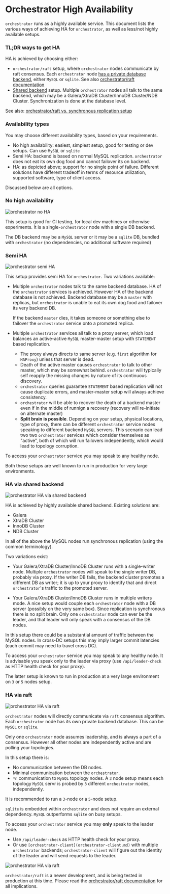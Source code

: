 # Orchestrator High Availability

`orchestrator` runs as a highly available service. This document lists the various ways of achieving HA for `orchestrator`, as well as less/not highly available setups.

### TL;DR ways to get HA

HA is achieved by choosing either:

- `orchestrator/raft` setup, where `orchestrator` nodes communicate by raft consensus. Each `orchestrator` node [has a private database backend](#ha-via-raft), either `MySQL` or `sqlite`. See also [orchestrator/raft documentation](raft.md)
- [Shared backend](#ha-via-shared-backend) setup. Multiple `orchestrator` nodes all talk to the same backend, which may be a Galera/XtraDB Cluster/InnoDB Cluster/NDB Cluster. Synchronization is done at the database level.

See also: [orchestrator/raft vs. synchronous replication setup](raft-vs-sync-repl.md)

### Availability types

You may choose different availability types, based on your requirements.

- No high availability: easiest, simplest setup, good for testing or dev setups. Can use `MySQL` or `sqlite`
- Semi HA: backend is based on normal MySQL replication. `orchestrator` does not eat its own dog food and cannot failover its on backend.
- HA: as depicted above; support for no single point of failure. Different solutions have different tradeoff in terms of resource utilization, supported software, type of client access.

Discussed below are all options.

### No high availability

![orchestrator no HA](images/orchestrator-ha--no-ha.png)

This setup is good for CI testing, for local dev machines or otherwise experiments. It is a single-`orchestrator` node with a single DB backend.

The DB backend may be a `MySQL` server or it may be a `sqlite` DB, bundled with `orchestrator` (no dependencies, no additional software required)

### Semi HA

![orchestrator semi HA](images/orchestrator-ha--semi-ha.png)

This setup provides semi HA for `orchestrator`. Two variations available:

- Multiple `orchestrator` nodes talk to the same backend database. HA of the `orchestrator` services is achieved. However HA of the backend database is not achieved. Backend database may be a `master` with replicas, but `orchestrator` is unable to eat its own dog food and failover its very backend DB.

  If the backend `master` dies, it takes someone or something else to failover the `orchestrator` service onto a promoted replica.

- Multiple `orchestrator` services all talk to a proxy server, which load balances an active-active `MySQL` master-master setup with `STATEMENT` based replication.

  - The proxy always directs to same server (e.g. `first` algorithm for `HAProxy`) unless that server is dead.
  - Death of the active master causes `orchestrator` to talk to other master, which may be somewhat behind. `orchestrator` will typically self reapply the missing changes by nature of its continuous discovery.
  - `orchestrator` queries guarantee `STATEMENT` based replication will not cause duplicate errors, and master-master setup will always achieve consistency.
  - `orchestrator` will be able to recover the death of a backend master even if in the middle of runnign a recovery (recovery will re-initiate on alternate master)
  - **Split brain is possible**. Depending on your setup, physical locations, type of proxy, there can be different `orchestrator` service nodes speaking to different backend `MySQL` servers. This scenario can lead two two `orchestrator` services which consider themselves as "active", both of which will run failovers independently, which would lead to topology corruption.

To access your `orchestrator` service you may speak to any healthy node.

Both these setups are well known to run in production for very large environments.

### HA via shared backend

![orchestrator HA via shared backend](images/orchestrator-ha--shared-backend.png)

HA is achieved by highly available shared backend. Existing solutions are:

- Galera
- XtraDB Cluster
- InnoDB Cluster
- NDB Cluster

In all of the above the MySQL nodes run synchronous replication (using the common terminology).

Two variations exist:

- Your Galera/XtraDB Cluster/InnoDB Cluster runs with a single-writer node. Multiple `orchestrator` nodes will speak to the single writer DB, probably via proxy. If the writer DB fails, the backend cluster promotes a different DB as writer; it is up to your proxy to identify that and direct `orchestrator`'s traffic to the promoted server.

- Your Galera/XtraDB Cluster/InnoDB Cluster runs in multiple writers mode. A nice setup would couple each `orchestrator` node with a DB server (possibly on the very same box). Since replication is synchronous there is no split brain. Only one `orchestrator` node can ever be the leader, and that leader will only speak with a consensus of the DB nodes.

In this setup there could be a substantial amount of traffic between the MySQL nodes. In cross-DC setups this may imply larger commit latencies (each commit may need to travel cross DC).

To access your `orchestrator` service you may speak to any healthy node. It is advisable you speak only to the leader via proxy (use `/api/leader-check` as HTTP health check for your proxy).

The latter setup is known to run in production at a very large environment on `3` or `5` nodes setup.

### HA via raft

![orchestrator HA via raft](images/orchestrator-ha--raft.png)

`orchestrator` nodes will directly communicate via `raft` consensus algorithm. Each `orchestrator` node has its own private backend database. This can be `MySQL` or `sqlite`.

Only one `orchestrator` node assumes leadership, and is always a part of a consensus. However all other nodes are independently active and are polling your topologies.

In this setup there is:
- No communication between the DB nodes.
- Minimal communication between the `orchestrator`.
- `*n` communication to `MySQL` topology nodes. A `3` node setup means each topology `MySQL` servr is probed by `3` different `orchestrator` nodes, independently.

It is recommended to run a `3`-node or a `5`-node setup.

`sqlite` is embedded within `orchestrator` and does not require an external dependency. `MySQL` outperforms `sqlite` on busy setups.

To access your `orchestrator` service you may **only** speak to the leader node.
- Use `/api/leader-check` as HTTP health check for your proxy.
- Or use `[orchestrator-client](orchestrator-client.md)` with multiple `orchestrator` backends; `orchestrator-client` will figure out the identity of the leader and will send requests to the leader.

![orchestrator HA via raft](images/orchestrator-ha--raft-proxy.png)


`orchestrator/raft` is a newer development, and is being tested in production at this time. Please read the [orchestrator/raft documentation](raft.md) for all implications.
